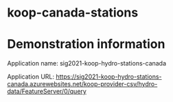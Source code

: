 # koop-canada-stations


# Demonstration information

Application name: sig2021-koop-hydro-stations-canada

Application URL: https://sig2021-koop-hydro-stations-canada.azurewebsites.net/koop-provider-csv/hydro-data/FeatureServer/0/query